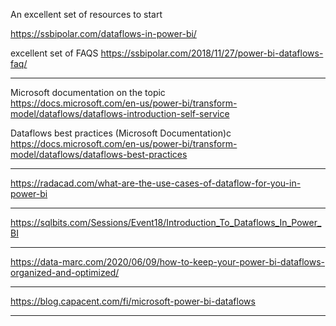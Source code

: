 An excellent set of resources to start 

https://ssbipolar.com/dataflows-in-power-bi/

excellent set of FAQS
https://ssbipolar.com/2018/11/27/power-bi-dataflows-faq/


---
Microsoft documentation on the topic<br/>
https://docs.microsoft.com/en-us/power-bi/transform-model/dataflows/dataflows-introduction-self-service

Dataflows best practices (Microsoft Documentation)c<br/>
https://docs.microsoft.com/en-us/power-bi/transform-model/dataflows/dataflows-best-practices

---

https://radacad.com/what-are-the-use-cases-of-dataflow-for-you-in-power-bi

---

https://sqlbits.com/Sessions/Event18/Introduction_To_Dataflows_In_Power_BI

---

https://data-marc.com/2020/06/09/how-to-keep-your-power-bi-dataflows-organized-and-optimized/

---

https://blog.capacent.com/fi/microsoft-power-bi-dataflows

---


